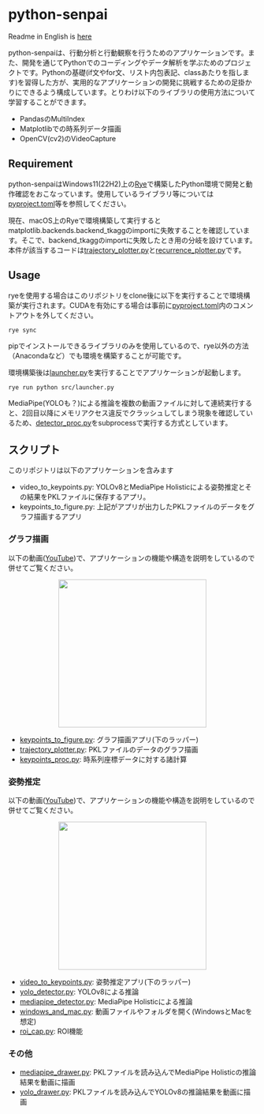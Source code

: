 # python-senpai

Readme in English is [here](README-en.md)

python-senpaiは、行動分析と行動観察を行うためのアプリケーションです。また、開発を通じてPythonでのコーディングやデータ解析を学ぶためのプロジェクトです。Pythonの基礎(if文やfor文、リスト内包表記、classあたりを指します)を習得した方が、実用的なアプリケーションの開発に挑戦するための足掛かりにできるよう構成しています。とりわけ以下のライブラリの使用方法について学習することができます。

 - PandasのMultiIndex
 - Matplotlibでの時系列データ描画
 - OpenCV(cv2)のVideoCapture

## Requirement

python-senpaiはWindows11(22H2)上の[Rye](https://rye-up.com)で構築したPython環境で開発と動作確認をおこなっています。使用しているライブラリ等については[pyproject.toml](pyproject.toml)等を参照してください。

現在、macOS上のRyeで環境構築して実行するとmatplotlib.backends.backend_tkaggのimportに失敗することを確認しています。そこで、backend_tkaggのimportに失敗したとき用の分岐を設けています。本件が該当するコードは[trajectory_plotter.py](src/trajectory_plotter.py)と[recurrence_plotter.py](src/recurrence_plotter.py)です。

## Usage

ryeを使用する場合はこのリポジトリをclone後に以下を実行することで環境構築が実行されます。CUDAを有効にする場合は事前に[pyproject.toml](pyproject.toml)内のコメントアウトを外してください。

```
rye sync
```

pipでインストールできるライブラリのみを使用しているので、rye以外の方法（Anacondaなど）でも環境を構築することが可能です。

環境構築後は[launcher.py](src/launcher.py)を実行することでアプリケーションが起動します。

```
rye run python src/launcher.py
```

MediaPipe(YOLOも？)による推論を複数の動画ファイルに対して連続実行すると、2回目以降にメモリアクセス違反でクラッシュしてしまう現象を確認しているため、[detector_proc.py](src/detector_proc.py)をsubprocessで実行する方式としています。

## スクリプト

このリポジトリは以下のアプリケーションを含みます
 - video_to_keypoints.py: YOLOv8とMediaPipe Holisticによる姿勢推定とその結果をPKLファイルに保存するアプリ。
 - keypoints_to_figure.py: 上記がアプリが出力したPKLファイルのデータをグラフ描画するアプリ

### グラフ描画
以下の動画([YouTube](https://youtu.be/c38UHrECGJA?si=k946YKvBmVXjrG8v))で、アプリケーションの機能や構造を説明をしているので併せてご覧ください。
<p align="center">
<a href="https://youtu.be/c38UHrECGJA?si=k946YKvBmVXjrG8v"><img src="http://img.youtube.com/vi/c38UHrECGJA/mqdefault.jpg" width="300"></a>
</p>

 - [keypoints_to_figure.py](src/keypoints_to_figure.py): グラフ描画アプリ(下のラッパー)
 - [trajectory_plotter.py](src/trajectory_plotter.py): PKLファイルのデータのグラフ描画
 - [keypoints_proc.py](src/keypoints_proc.py): 時系列座標データに対する諸計算

### 姿勢推定
以下の動画([YouTube](https://youtu.be/hE8ZoA8gETU?si=iDzTC7EPSqV6PfcA))で、アプリケーションの機能や構造を説明をしているので併せてご覧ください。
<p align="center">
<a href="https://youtu.be/hE8ZoA8gETU?si=iDzTC7EPSqV6PfcA"><img src="http://img.youtube.com/vi/hE8ZoA8gETU/mqdefault.jpg" width="300"></a>
</p>

 - [video_to_keypoints.py](src/video_to_keypoints.py): 姿勢推定アプリ(下のラッパー)
 - [yolo_detector.py](src/yolo_detector.py): YOLOv8による推論
 - [mediapipe_detector.py](src/mediapipe_detector.py): MediaPipe Holisticによる推論
 - [windows_and_mac.py](src/windows_and_mac.py): 動画ファイルやフォルダを開く(WindowsとMacを想定)
 - [roi_cap.py](src/roi_cap.py): ROI機能

### その他
 - [mediapipe_drawer.py](src/mediapipe_drawer.py): PKLファイルを読み込んでMediaPipe Holisticの推論結果を動画に描画
 - [yolo_drawer.py](src/yolo_drawer.py): PKLファイルを読み込んでYOLOv8の推論結果を動画に描画
